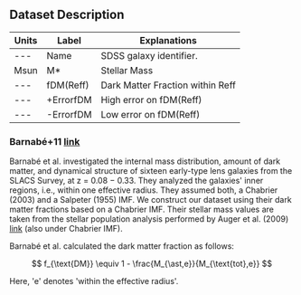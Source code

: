 ## Dataset Description


| Units | Label         | Explanations                       |
|-------|---------------|------------------------------------|
| ---   | Name          | SDSS galaxy identifier.            |
| Msun  | M*            | Stellar Mass                       |
| ---   | fDM(Reff)     | Dark Matter Fraction within Reff   |
| ---   | +ErrorfDM     | High error on fDM(Reff)            |
| ---   | -ErrorfDM     | Low error on fDM(Reff)             |

### Barnabé+11 [link](https://ui.adsabs.harvard.edu/abs/2011MNRAS.415.2215B/abstract)

Barnabé et al. investigated the internal mass distribution, amount of dark matter, and dynamical structure of sixteen early-type lens galaxies from the SLACS Survey, at z = 0.08 − 0.33. They analyzed the galaxies' inner regions, i.e., within one effective radius. They assumed both, a Chabrier (2003) and a Salpeter (1955) IMF. We construct our dataset using their dark matter fractions based on a Chabrier IMF. Their stellar mass values are taken from the stellar population analysis performed by Auger et al. (2009) [link](https://ui.adsabs.harvard.edu/abs/2009ApJ...705.1099A/abstract) (also under Chabrier IMF). 

Barnabé et al. calculated the dark matter fraction as follows:

$$ f_{\text{DM}} \equiv 1 - \frac{M_{\ast,e}}{M_{\text{tot},e}} $$

Here, 'e' denotes 'within the effective radius'. 
